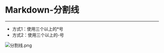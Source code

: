 # Markdown-分割线  
***
* 方式1：使用三个以上的*号
* 方式2：使用三个以上的-号

![分割线.png](https://github.com/520171/note/blob/master/Markdown/imgs/分割线1.png)
